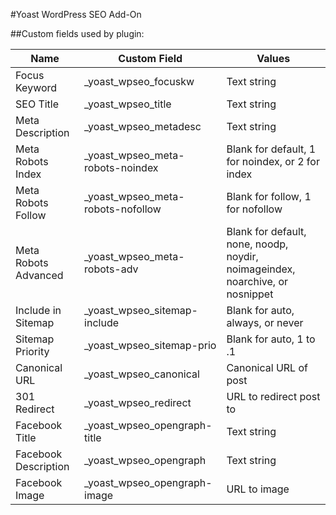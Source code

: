 #Yoast WordPress SEO Add-On

##Custom fields used by plugin: 

| Name                 | Custom Field                         | Values                                                                        |
| -------------------- | ------------------------------------ | ----------------------------------------------------------------------------- |
| Focus Keyword        | _yoast_wpseo_focuskw                 | Text string                                                                   |
| SEO Title            | _yoast_wpseo_title                   | Text string                                                                   |
| Meta Description     | _yoast_wpseo_metadesc                | Text string                                                                   |
| Meta Robots Index    | _yoast_wpseo_meta-robots-noindex     | Blank for default, 1 for noindex, or 2 for index                              |
| Meta Robots Follow   | _yoast_wpseo_meta-robots-nofollow    | Blank for follow, 1 for nofollow                                              |
| Meta Robots Advanced | _yoast_wpseo_meta-robots-adv         | Blank for default, none, noodp, noydir, noimageindex, noarchive, or nosnippet |
| Include in Sitemap   | _yoast_wpseo_sitemap-include         | Blank for auto, always, or never                                              |
| Sitemap Priority     | _yoast_wpseo_sitemap-prio            | Blank for auto, 1 to .1                                                       |
| Canonical URL        | _yoast_wpseo_canonical               | Canonical URL of post                                                         |
| 301 Redirect         | _yoast_wpseo_redirect                | URL to redirect post to                                                       |
| Facebook Title       | _yoast_wpseo_opengraph-title         | Text string                                                                   |
| Facebook Description | _yoast_wpseo_opengraph               | Text string                                                                   |
| Facebook Image       | _yoast_wpseo_opengraph-image         | URL to image                                                                  |

